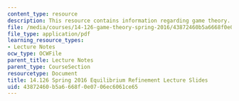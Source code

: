 ```yaml
---
content_type: resource
description: This resource contains information regarding game theory.
file: /media/courses/14-126-game-theory-spring-2016/43872460b5a6668f0e0706ec6061ce65_MIT14_126S16_equilib.pdf
file_type: application/pdf
learning_resource_types:
- Lecture Notes
ocw_type: OCWFile
parent_title: Lecture Notes
parent_type: CourseSection
resourcetype: Document
title: 14.126 Spring 2016 Equilibrium Refinement Lecture Slides
uid: 43872460-b5a6-668f-0e07-06ec6061ce65
---
```

